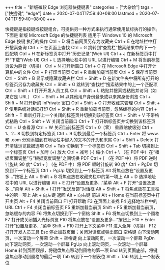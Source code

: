 +++
title = "新版微软 Edge 浏览器快捷键表"
categories = ["大杂烩"]
tags = ["快捷键", "edge"]
date = 2020-07-04T17:59:40+08:00
lastmod = 2020-07-04T17:59:40+08:00
+++



快捷键是指按键或按键组合，可提供另一种方式来执行通常使用鼠标执行的操作。下面是 新版 Microsoft Edge 的快捷键列表
适用于 Windows 10 的 Microsoft Edge
按键	执行的操作
Ctrl + D	将当前网页另存为收藏夹
Ctrl + E	在地址栏中打开搜索查询
Ctrl + F	在页面上查找
Ctrl + G	跳转到“查找栏”搜索结果中的下一个匹配项
Ctrl + H	在新标签页中打开“历史记录”(Web UI)
Ctrl + J	在新标签页中打开“下载”(Web UI)
Ctrl + L	选择地址栏中的 URL 以进行编辑
Ctrl + M	将当前标签页设为静音（切换）
Ctrl + N	打开新窗口
Ctrl + O	在 Microsoft Edge 中打开计算机中的文件
Ctrl + P	打印当前页
Ctrl + R	重新加载当前页
Ctrl + S	保存当前页
Ctrl + Shift + B	显示或隐藏收藏夹栏
Ctrl + Shift + D	在新文件夹中将所有打开的标签页另存为收藏夹
Ctrl + Shift + G	跳转到“查找栏”搜索结果中的上一个匹配项
Ctrl + Shift + I	打开开发人员工具
Ctrl + Shift + L	粘贴并搜索或粘贴并访问（如果它是 URL）
Ctrl + Shift + M	以其他用户身份登录或以来宾身份浏览
Ctrl + Shift + N	打开新的 InPrivate 窗口
Ctrl + Shift + O	打开收藏夹管理
Ctrl + Shift + P	使用系统对话框打印
Ctrl + Shift + R	重新加载当前页，忽略缓存的内容
Ctrl + Shift + T	重新打开上一个关闭的标签页并切换到该标签页
Ctrl + Shift + V	不带格式粘贴
Ctrl + Shift + W	关闭当前窗口
Ctrl + T	打开新标签页并切换到该标签页
Ctrl + U	查看源
Ctrl + W	关闭当前标签页
Ctrl + 0（零）	重置缩放级别
Ctrl + 1、2...8	切换到特定标签页
Ctrl + 9	切换到最后一个标签页
Ctrl + Enter	将 www. 和 .com 分别添加到在地址栏中键入的文本的开头和末尾
Ctrl + Shift + Delete	打开清除浏览数据选项
Ctrl + Tab	切换到下一个标签页
Ctrl + Shift + Tab	切换到上一个标签页
Ctrl + 加号 (+)	放大
Ctrl + 减号 (-)	缩小
Ctrl + \	（在 PDF 中）在“根据页面调整”与“根据宽度调整”之间切换 PDF
Ctrl + [	（在 PDF 中）将 PDF 逆时针旋转 90 度*
Ctrl + ]	（在 PDF 中）将 PDF 顺时针旋转 90 度*
Ctrl + PgDn	切换到下一个标签页
Ctrl + PgUp	切换到上一个标签页
Alt	将焦点放在“设置及更多...”按钮上
Alt + Shift + B	将焦点放在收藏夹栏中的第一项上
Alt + D	选择地址栏中的 URL 以进行编辑
Alt + E	打开“设置及更多...”菜单
Alt + F	打开“设置及更多...”菜单
Alt + Shift + I	打开“发送反馈”对话框
Alt + Shift + T	将焦点放在工具栏中的第一项上
Alt + 向左键	返回
Alt + 向右键	前进
Alt + Home	在当前标签页中打开主页
Alt + F4	关闭当前窗口
F1	打开帮助
F3	在页面上查找
F4	选择地址栏中的 URL
Ctrl + F4	关闭当前标签页
F5	重新加载当前页
Shift + F5	重新加载当前页，忽略缓存的内容
F6	将焦点切换到下一个窗格
Shift + F6	将焦点切换到上一个窗格
F7	打开或关闭插入光标浏览
F10	将焦点放在“设置及更多...”按钮上
F10 + Enter	打开“设置及更多...”菜单
Shift + F10	打开上下文菜单
F11	进入全屏（切换）
F12	打开开发人员工具
Esc	停止加载页面；关闭对话框或弹出窗口
空格键	向下滚动网页，一次滚动一个屏幕
Shift + 空格键	向上滚动网页，一次滚动一个屏幕
PgDn	向下滚动网页，一次滚动一个屏幕
PgUp	向上滚动网页，一次滚动一个屏幕
Home	转到页面顶部，将键盘焦点移动到窗格的第一项
End	转到页面底部，将键盘焦点移动到窗格的最后一项
Tab	转到下一个制表位
Shift + Tab	转到上一个制表位
